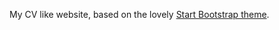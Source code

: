 My CV like website, based on the lovely [Start Bootstrap theme](https://startbootstrap.com/theme/resume).